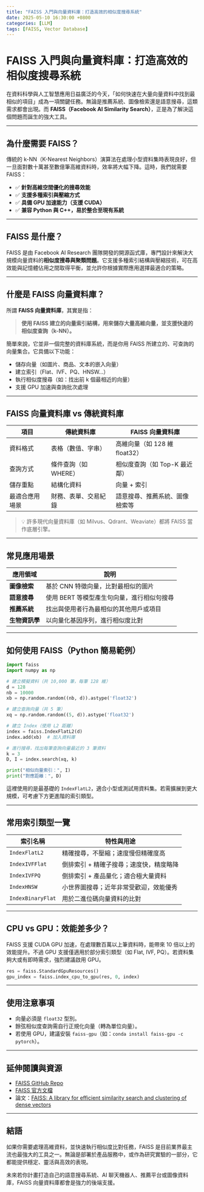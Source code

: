 ```yaml
---
title: "FAISS 入門與向量資料庫：打造高效的相似度搜尋系統"
date: 2025-05-10 16:30:00 +0800
categories: [LLM]
tags: [FAISS, Vector Database]
---
```


# FAISS 入門與向量資料庫：打造高效的相似度搜尋系統

在資料科學與人工智慧應用日益廣泛的今天，「如何快速在大量向量資料中找到最相似的項目」成為一項關鍵任務。無論是推薦系統、圖像檢索還是語意搜尋，這類需求都會出現。而 **FAISS（Facebook AI Similarity Search）**，正是為了解決這個問題而誕生的強大工具。

---

## 為什麼需要 FAISS？

傳統的 k-NN（K-Nearest Neighbors）演算法在處理小型資料集時表現良好，但一旦面對數十萬甚至數億筆高維資料時，效率將大幅下降。這時，我們就需要 FAISS：

- ✅ **針對高維空間優化的搜尋效能**
- ✅ **支援多種索引與壓縮方式**
- ✅ **具備 GPU 加速能力（支援 CUDA）**
- ✅ **兼容 Python 與 C++，易於整合至現有系統**

---

## FAISS 是什麼？

FAISS 是由 Facebook AI Research 團隊開發的開源函式庫，專門設計來解決大規模向量資料的**相似度搜尋與聚類問題**。它支援多種索引結構與壓縮技術，可在高效能與記憶體佔用之間取得平衡，並允許你根據實際應用選擇最適合的策略。

---

## 什麼是 FAISS 向量資料庫？

所謂 **FAISS 向量資料庫**，其實是指：

> **使用 FAISS 建立的向量索引結構，用來儲存大量高維向量，並支援快速的相似度查詢（k-NN）。**

簡單來說，它並非一個完整的資料庫系統，而是你用 FAISS 所建立的、可查詢的向量集合。它具備以下功能：

- 儲存向量（如圖片、商品、文本的嵌入向量）
- 建立索引（Flat、IVF、PQ、HNSW…）
- 執行相似度搜尋（如：找出前 k 個最相近的向量）
- 支援 GPU 加速與查詢批次處理

---

## FAISS 向量資料庫 vs 傳統資料庫

| 項目           | 傳統資料庫           | FAISS 向量資料庫               |
| -------------- | -------------------- | ------------------------------ |
| 資料格式       | 表格（數值、字串）   | 高維向量（如 128 維 float32）  |
| 查詢方式       | 條件查詢（如 WHERE） | 相似度查詢（如 Top-K 最近鄰）  |
| 儲存重點       | 結構化資料           | 向量 + 索引                    |
| 最適合應用場景 | 財務、表單、交易紀錄 | 語意搜尋、推薦系統、圖像檢索等 |

> 💡 許多現代向量資料庫（如 Milvus、Qdrant、Weaviate）都將 FAISS 當作底層引擎。

---

## 常見應用場景

| 應用領域       | 說明                                       |
| -------------- | ------------------------------------------ |
| **圖像檢索**   | 基於 CNN 特徵向量，比對最相似的圖片        |
| **語意搜尋**   | 使用 BERT 等模型產生句向量，進行相似句搜尋 |
| **推薦系統**   | 找出與使用者行為最相似的其他用戶或項目     |
| **生物資訊學** | 以向量化基因序列，進行相似度比對           |

---

## 如何使用 FAISS（Python 簡易範例）

```python
import faiss
import numpy as np

# 建立模擬資料（共 10,000 筆，每筆 128 維）
d = 128
nb = 10000
xb = np.random.random((nb, d)).astype('float32')

# 建立查詢向量（共 5 筆）
xq = np.random.random((5, d)).astype('float32')

# 建立 Index（使用 L2 距離）
index = faiss.IndexFlatL2(d)
index.add(xb)  # 加入資料庫

# 進行搜尋，找出每筆查詢向量最近的 3 筆資料
k = 3
D, I = index.search(xq, k)

print("相似向量索引：", I)
print("對應距離：", D)
```

這裡使用的是最基礎的 `IndexFlatL2`，適合小型或測試用資料集。若需擴展到更大規模，可考慮下方更進階的索引類型。

---

## 常用索引類型一覽

| 索引名稱          | 特性與用途                              |
| ----------------- | --------------------------------------- |
| `IndexFlatL2`     | 精確搜尋，不壓縮；速度慢但精確度高      |
| `IndexIVFFlat`    | 倒排索引 + 精確子搜尋；速度快，精度略降 |
| `IndexIVFPQ`      | 倒排索引 + 產品量化；適合極大量資料     |
| `IndexHNSW`       | 小世界圖搜尋；近年非常受歡迎，效能優秀  |
| `IndexBinaryFlat` | 用於二進位碼向量資料的比對              |

---

## CPU vs GPU：效能差多少？

FAISS 支援 CUDA GPU 加速，在處理數百萬以上筆資料時，能帶來 10 倍以上的效能提升。不過 GPU 支援僅適用於部分索引類型（如 Flat, IVF, PQ）。若資料集夠大或有即時需求，強烈建議啟用 GPU。

```python
res = faiss.StandardGpuResources()
gpu_index = faiss.index_cpu_to_gpu(res, 0, index)
```

---

## 使用注意事項

* 向量必須是 `float32` 型別。
* 餘弦相似度查詢需自行正規化向量（轉為單位向量）。
* 若使用 GPU，建議安裝 `faiss-gpu`（如：`conda install faiss-gpu -c pytorch`）。

---

## 延伸閱讀與資源

* [FAISS GitHub Repo](https://github.com/facebookresearch/faiss)
* [FAISS 官方文檔](https://faiss.ai/cpp_api/)
* 論文：[FAISS: A library for efficient similarity search and clustering of dense vectors](https://arxiv.org/abs/1702.08734)

---

## 結語

如果你需要處理高維資料，並快速執行相似度比對任務，FAISS 是目前業界最主流也最強大的工具之一。無論是部署於產品服務中，或作為研究實驗的一部分，它都能提供穩定、靈活與高效的表現。

未來若你計畫打造自己的語意搜尋系統、AI 聊天機器人、推薦平台或圖像資料庫，FAISS 向量資料庫都會是強力的後端支援。
